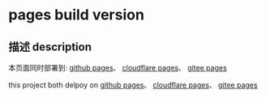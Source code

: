 # pages build version

## 描述 description

本页面同时部署到:
[github pages](https://gh.hynemankan.top)、
[cloudflare pages](https://hynemankan.top)、
[gitee pages](https://hyneman_kan.gitee.io)

this project both delpoy on
[github pages](https://gh.hynemankan.top)、
[cloudflare pages](https://hynemankan.top)、
[gitee pages](https://hyneman_kan.gitee.io)


